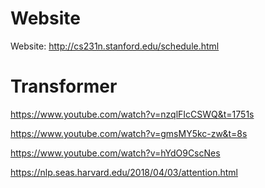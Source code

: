 # Website
Website: http://cs231n.stanford.edu/schedule.html

# Transformer

https://www.youtube.com/watch?v=nzqlFIcCSWQ&t=1751s

https://www.youtube.com/watch?v=gmsMY5kc-zw&t=8s

https://www.youtube.com/watch?v=hYdO9CscNes 

https://nlp.seas.harvard.edu/2018/04/03/attention.html
